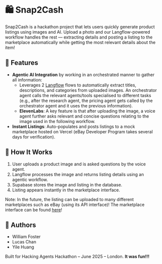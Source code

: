 # 🛍️ Snap2Cash

Snap2Cash is a hackathon project that lets users quickly generate product listings using images and AI. Upload a photo and our Langflow-powered workflow handles the rest — extracting details and posting a listing to the marketplace automatically while getting the most relevant details about the item!

## 🚀 Features

- **Agentic AI Integration** by working in an orchestrated manner to gather all information: 
    - Leverages 2 [Langflow](https://langflow.org/) flows to automatically extract titles, descriptions, and categories from uploaded images. An orchestrator agent calls the relevant agents/tools specialised to different tasks (e.g., after the research agent, the pricing agent gets called by the orchestrator agent and it uses the previous information).
    - **ElevenLabs**: A key feature is that after uploading the image, a voice agent further asks relevant and concise questions relating to the image used in the following workflow.
- **Instant Listings**: Auto-populates and posts listings to a mock marketplace hosted on Vercel (eBay Developer Program takes several days for verification).

## 🧠 How It Works

1. User uploads a product image and is asked questions by the voice agent.
2. Langflow processes the image and returns listing details using an agentic workflow.
3. Supabase stores the image and listing in the database.
4. Listing appears instantly in the marketplace interface.

Note: In the future, the listing can be uploaded to many different marketplaces such as eBay (using its API interface)! The marketplace interface can be found [here](https://my-listing-app-tawny.vercel.app/)! 


## 🙌 Authors

- William Foster
- Lucas Chan
- Yile Huang

Built for Hacking Agents Hackathon – June 2025 – London. **It was fun!!!**
